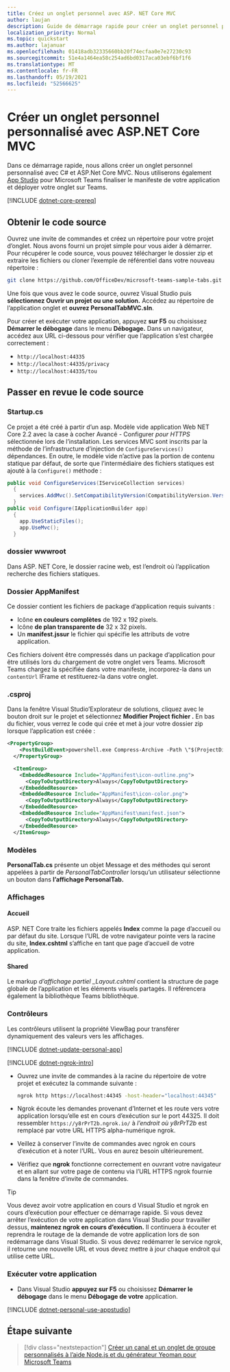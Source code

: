 ```yaml
---
title: Créez un onglet personnel avec ASP. NET Core MVC
author: laujan
description: Guide de démarrage rapide pour créer un onglet personnel personnalisé avec ASP. NET Core MVC.
localization_priority: Normal
ms.topic: quickstart
ms.author: lajanuar
ms.openlocfilehash: 01418adb32335660bb20f74ecfaa0e7e27230c93
ms.sourcegitcommit: 51e4a1464ea58c254ad6bd0317aca03ebf6bf1f6
ms.translationtype: MT
ms.contentlocale: fr-FR
ms.lasthandoff: 05/19/2021
ms.locfileid: "52566625"
---
```

# <a name="create-a-custom-personal-tab-with-aspnet-core-mvc"></a>Créer un onglet personnel personnalisé avec ASP.NET Core MVC

Dans ce démarrage rapide, nous allons créer un onglet personnel personnalisé avec C# et ASP.Net Core MVC. Nous utiliserons également [App Studio](~/concepts/build-and-test/app-studio-overview.md) pour Microsoft Teams finaliser le manifeste de votre application et déployer votre onglet sur Teams.

[!INCLUDE [dotnet-core-prereq](~/includes/tabs/dotnet-core-prereq.md)]

## <a name="get-the-source-code"></a>Obtenir le code source

Ouvrez une invite de commandes et créez un répertoire pour votre projet d’onglet. Nous avons fourni un projet simple pour vous aider à démarrer. Pour récupérer le code source, vous pouvez télécharger le dossier zip et extraire les fichiers ou cloner l’exemple de référentiel dans votre nouveau répertoire :

``` bash
git clone https://github.com/OfficeDev/microsoft-teams-sample-tabs.git
```

Une fois que vous avez le code source, ouvrez Visual Studio puis **sélectionnez Ouvrir un projet ou une solution.** Accédez au répertoire de l’application onglet et **ouvrez PersonalTabMVC.sln**.

Pour créer et exécuter votre application, appuyez **sur F5** ou choisissez **Démarrer le débogage** dans le menu **Débogage.** Dans un navigateur, accédez aux URL ci-dessous pour vérifier que l’application s’est chargée correctement :

* `http://localhost:44335`
* `http://localhost:44335/privacy`
* `http://localhost:44335/tou`

## <a name="review-the-source-code"></a>Passer en revue le code source

### <a name="startupcs"></a>Startup.cs

Ce projet a été créé à partir d’un asp. Modèle vide application Web NET Core 2.2 avec la case à cocher Avancé - Configurer *pour HTTPS* sélectionnée lors de l’installation. Les services MVC sont inscrits par la méthode de l’infrastructure d’injection de `ConfigureServices()` dépendances. En outre, le modèle vide n’active pas la portion de contenu statique par défaut, de sorte que l’intermédiaire des fichiers statiques est ajouté à la `Configure()` méthode :

``` csharp
public void ConfigureServices(IServiceCollection services)
  {
    services.AddMvc().SetCompatibilityVersion(CompatibilityVersion.Version_2_2);
  }
public void Configure(IApplicationBuilder app)
  {
    app.UseStaticFiles();
    app.UseMvc();
  }
```

### <a name="wwwroot-folder"></a>dossier wwwroot

Dans ASP. NET Core, le dossier racine web, est l’endroit où l’application recherche des fichiers statiques.

### <a name="appmanifest-folder"></a>Dossier AppManifest

Ce dossier contient les fichiers de package d’application requis suivants :

* Icône **en couleurs complètes** de 192 x 192 pixels.
* Icône **de plan transparente de** 32 x 32 pixels.
* Un **manifest.jssur** le fichier qui spécifie les attributs de votre application.

Ces fichiers doivent être compressés dans un package d’application pour être utilisés lors du chargement de votre onglet vers Teams. Microsoft Teams chargez la spécifiée dans votre manifeste, incorporez-la dans un `contentUrl` IFrame et restituerez-la dans votre onglet.

### <a name="csproj"></a>.csproj

Dans la fenêtre Visual Studio’Explorateur de solutions, cliquez avec le bouton droit sur le projet et sélectionnez **Modifier Project fichier .** En bas du fichier, vous verrez le code qui crée et met à jour votre dossier zip lorsque l’application est créée :

``` xml
<PropertyGroup>
    <PostBuildEvent>powershell.exe Compress-Archive -Path \"$(ProjectDir)AppManifest\*\" -DestinationPath \"$(TargetDir)tab.zip\" -Force</PostBuildEvent>
  </PropertyGroup>

  <ItemGroup>
    <EmbeddedResource Include="AppManifest\icon-outline.png">
      <CopyToOutputDirectory>Always</CopyToOutputDirectory>
    </EmbeddedResource>
    <EmbeddedResource Include="AppManifest\icon-color.png">
      <CopyToOutputDirectory>Always</CopyToOutputDirectory>
    </EmbeddedResource>
    <EmbeddedResource Include="AppManifest\manifest.json">
      <CopyToOutputDirectory>Always</CopyToOutputDirectory>
    </EmbeddedResource>
  </ItemGroup>
```

### <a name="models"></a>Modèles

**PersonalTab.cs** présente un objet Message et des méthodes qui seront appelées à partir de *PersonalTabController* lorsqu’un utilisateur sélectionne un bouton dans **l’affichage PersonalTab.**

### <a name="views"></a>Affichages

#### <a name="home"></a>Accueil

ASP. NET Core traite les fichiers appelés **Index** comme la page d’accueil ou par défaut du site. Lorsque l’URL de votre navigateur pointe vers la racine du site, **Index.cshtml** s’affiche en tant que page d’accueil de votre application.

#### <a name="shared"></a>Shared

Le markup *d’affichage partiel _Layout.cshtml* contient la structure de page globale de l’application et les éléments visuels partagés. Il référencera également la bibliothèque Teams bibliothèque.

### <a name="controllers"></a>Contrôleurs

Les contrôleurs utilisent la propriété ViewBag pour transférer dynamiquement des valeurs vers les affichages.

[!INCLUDE [dotnet-update-personal-app](~/includes/tabs/dotnet-update-personal-app.md)]

[!INCLUDE [dotnet-ngrok-intro](~/includes/tabs/dotnet-ngrok-intro.md)]

* Ouvrez une invite de commandes à la racine du répertoire de votre projet et exécutez la commande suivante :

    ``` bash
    ngrok http https://localhost:44345 -host-header="localhost:44345"
    ```

* Ngrok écoute les demandes provenant d’Internet et les route vers votre application lorsqu’elle est en cours d’exécution sur le port 44325.  Il doit ressembler `https://y8rPrT2b.ngrok.io/` à *l’endroit où y8rPrT2b* est remplacé par votre URL HTTPS alpha-numérique ngrok.

* Veillez à conserver l’invite de commandes avec ngrok en cours d’exécution et à noter l’URL. Vous en aurez besoin ultérieurement.

* Vérifiez que **ngrok** fonctionne correctement en ouvrant votre navigateur et en allant sur votre page de contenu via l’URL HTTPS ngrok fournie dans la fenêtre d’invite de commandes.

> [!TIP]
> Vous devez avoir votre application en cours d Visual Studio et ngrok en cours d’exécution pour effectuer ce démarrage rapide. Si vous devez arrêter l’exécution de votre application dans Visual Studio pour travailler dessus, **maintenez ngrok en cours d’exécution.** Il continuera à écouter et reprendra le routage de la demande de votre application lors de son redémarrage dans Visual Studio. Si vous devez redémarrer le service ngrok, il retourne une nouvelle URL et vous devez mettre à jour chaque endroit qui utilise cette URL.

### <a name="run-your-application"></a>Exécuter votre application

* Dans Visual Studio **appuyez sur F5** ou choisissez **Démarrer le débogage** dans le menu **Débogage de votre** application.

[!INCLUDE [dotnet-personal-use-appstudio](~/includes/tabs/dotnet-personal-use-appstudio.md)]

## <a name="next-step"></a>Étape suivante

> [!div class="nextstepaction"]
> [Créer un canal et un onglet de groupe personnalisés à l’aide Node.js et du générateur Yeoman pour Microsoft Teams](~/tabs/quickstarts/create-channel-group-tab-node-yeoman.md)
